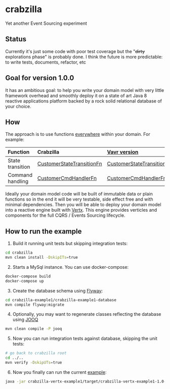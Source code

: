 # crabzilla 

Yet another Event Sourcing experiment

## Status

Currently it's just some code with poor test coverage but the "~~dirty~~ explorations phase" is probably done. I think the future is more predictable: to write tests, documents, refactor, etc 

## Goal for version 1.0.0

It has an ambitious goal: to help you write your domain model with very little framework overhead and smoothly deploy it on a state of art Java 8 reactive applications platform backed by a rock solid relational database of your choice.

## How

The approach is to use functions [everywhere](crabzilla-core/src/main/java/crabzilla/stack/AggregateRootFunctionsFactory.java) within your domain. For example:

| Function      | Crabzilla     | [Vavr version](http://www.vavr.io/)  |
| :------------- | :------------- | :----- |
| State transition | [CustomerStateTransitionFn](crabzilla-example1/crabzilla-example1-core/src/main/java/crabzilla/example1/aggregates/customer/CustomerStateTransitionFn.java)| [CustomerStateTransitionFnJavaslang](crabzilla-example1/crabzilla-example1-core/src/main/java/crabzilla/example1/aggregates/customer/CustomerStateTransitionFnJavaslang.java)  |
| Command handling | [CustomerCmdHandlerFn](crabzilla-example1/crabzilla-example1-core/src/main/java/crabzilla/example1/aggregates/customer/CustomerCmdHandlerFn.java)  | [CustomerCmdHandlerFnJavaslang](crabzilla-example1/crabzilla-example1-core/src/main/java/crabzilla/example1/aggregates/customer/CustomerCmdHandlerFnJavaslang.java)|

Ideally your domain model code will be built of immutable data or plain functions so in the end it will be very testable, side effect free and with minimal dependencies. Then you will be able to deploy your domain model into a reactive engine built with [Vertx](http://vertx.io/). This engine provides verticles and components for the full CQRS / Events Sourcing lifecycle. 

## How to run the example

1. Build it running unit tests but skipping integration tests:

```bash
cd crabzilla
mvn clean install -DskipITs=true
```

2. Starts a MySql instance. You can use docker-compose:

```bash
docker-compose build
docker-compose up
```

3. Create the database schema using [Flyway](https://flywaydb.org/):

```bash
cd crabzilla-example1/crabzilla-example1-database
mvn compile flyway:migrate
```

4. Optionally, you may want to regenerate classes reflecting the database using [JOOQ](https://www.jooq.org/)

```bash
mvn clean compile -P jooq
```

5. Now you can run integration tests against database, skipping the unit tests:

```bash
# go back to crabzilla root
cd ../..
mvn verify -DskipUTs=true 
```

6. Now you finally can run the current [example](crabzilla-vertx-example1/src/main/java/crabzilla/example1/Example1Launcher.java):

```bash
java -jar crabzilla-vertx-example1/target/crabzilla-vertx-example1-1.0-SNAPSHOT-fat.jar 
```

